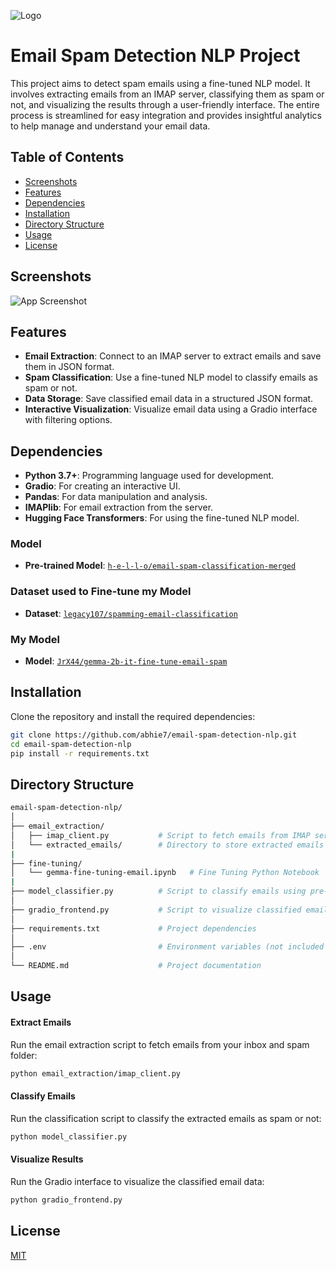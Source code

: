 
![Logo](https://imgur.com/z5RPfor.png)

# Email Spam Detection NLP Project

This project aims to detect spam emails using a fine-tuned NLP model. It involves extracting emails from an IMAP server, classifying them as spam or not, and visualizing the results through a user-friendly interface. The entire process is streamlined for easy integration and provides insightful analytics to help manage and understand your email data.

## Table of Contents

- [Screenshots](#Screenshots)
- [Features](#features)
- [Dependencies](#dependencies)
- [Installation](#installation)
- [Directory Structure](#directory-structure)
- [Usage](#usage)
- [License](#license)

## Screenshots

![App Screenshot](https://imgur.com/458mK6d.png)


## Features

- **Email Extraction**: Connect to an IMAP server to extract emails and save them in JSON format.
- **Spam Classification**: Use a fine-tuned NLP model to classify emails as spam or not.
- **Data Storage**: Save classified email data in a structured JSON format.
- **Interactive Visualization**: Visualize email data using a Gradio interface with filtering options.

## Dependencies

- **Python 3.7+**: Programming language used for development.
- **Gradio**: For creating an interactive UI.
- **Pandas**: For data manipulation and analysis.
- **IMAPlib**: For email extraction from the server.
- **Hugging Face Transformers**: For using the fine-tuned NLP model.

### Model

- **Pre-trained Model**: [`h-e-l-l-o/email-spam-classification-merged`](https://huggingface.co/h-e-l-l-o/email-spam-classification-merged)

### Dataset used to Fine-tune my Model

- **Dataset**: [`legacy107/spamming-email-classification`](https://huggingface.co/datasets/legacy107/spamming-email-classification)

### My Model

- **Model**: [`JrX44/gemma-2b-it-fine-tune-email-spam`](https://huggingface.co/JrX44/gemma-2b-it-fine-tune-email-spam)

## Installation

Clone the repository and install the required dependencies:

```bash
git clone https://github.com/abhie7/email-spam-detection-nlp.git
cd email-spam-detection-nlp
pip install -r requirements.txt
```
    
## Directory Structure

```bash
email-spam-detection-nlp/
│
├── email_extraction/
│   ├── imap_client.py           # Script to fetch emails from IMAP server
│   └── extracted_emails/        # Directory to store extracted emails in JSON format
|
├── fine-tuning/
│   └── gemma-fine-tuning-email.ipynb   # Fine Tuning Python Notebook
|
├── model_classifier.py          # Script to classify emails using pre-trained NLP model
│
├── gradio_frontend.py           # Script to visualize classified emails using Gradio
│
├── requirements.txt             # Project dependencies
│
├── .env                         # Environment variables (not included in version control)
│
└── README.md                    # Project documentation
```
## Usage

#### Extract Emails
Run the email extraction script to fetch emails from your inbox and spam folder:

```bash
python email_extraction/imap_client.py
```

#### Classify Emails
Run the classification script to classify the extracted emails as spam or not:

```bash
python model_classifier.py
```

#### Visualize Results
Run the Gradio interface to visualize the classified email data:

```bash
python gradio_frontend.py
```
## License

[MIT](https://choosealicense.com/licenses/mit/)

